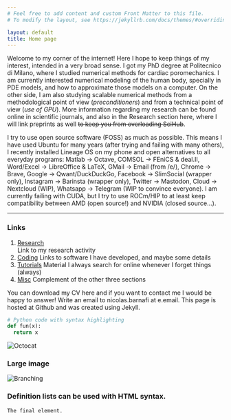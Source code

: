 ```yaml
---
# Feel free to add content and custom Front Matter to this file.
# To modify the layout, see https://jekyllrb.com/docs/themes/#overriding-theme-defaults

layout: default
title: Home page
---
```


Welcome to my corner of the internet! Here I hope to keep things of my interest, intended in a very broad sense. I got my PhD degree at Politecnico di Milano, where I studied numerical methods for cardiac poromechanics. I am currently interested numerical modeling of the human body, specially in PDE models, and how to approximate those models on a computer. On the other side, I am also studying scalable numerical methods from a methodological point of view (_preconditioners_) and from a technical point of view (_use of GPU_). More information regarding my research can be found online in scientific journals, and also in the Research section here, where I will link preprints as well ~~to keep you from overloading SciHub~~.

I try to use open source software (FOSS) as much as possible. This means I have used Ubuntu for many years (after trying and failing with many others), I recently installed Lineage OS on my phone and open alternatives to all everyday programs: Matlab -> Octave, COMSOL -> FEniCS & deal.II, Word/Excel -> LibreOffice & LaTeX, GMail -> Email (from /e/), Chrome -> Brave, Google -> Qwant/DuckDuckGo, Facebook -> SlimSocial (wrapper only), Instagram -> Barinsta (wrapper only), Twitter -> Mastodon, Cloud -> Nextcloud (WIP), Whatsapp -> Telegram (WIP to convince everyone). I am currently failing with CUDA, but I try to use ROCm/HIP to at least keep compatibility between AMD (open source!) and NVIDIA (closed source...). 

* * *

### Links    

1.  [Research](/blog/about/)  
    Link to my research activity  
2.  [Coding](/blog/about)
    Links to software I have developed, and maybe some details
3.  [Tutorials](/blog/about/)
    Material I always search for online whenever I forget things (always)
4.  [Misc](/blog/about/)
    Complement of the other three sections


You can download my CV here and if you want to contact me I would be happy to answer! Write an email to nicolas.barnafi at e.email. This page is hosted at Github and was created using Jekyll.


<!-- <blockquote>
          <p>I, at any rate, am convinced that He does not throw dice.</p>
</blockquote> -->

<!-- ### Header 3 -->

<!-- ```js -->
<!-- // Javascript code with syntax highlighting. -->
<!-- var fun = function lang(l) { -->
  <!-- dateformat.i18n = require('./lang/' + l) -->
  <!-- return true; -->
<!-- } -->
<!-- ``` -->

```python
# Python code with syntax highlighting
def fun(x):
  return x
```

<!-- *   This is an unordered list following a header. -->
<!-- *   This is an unordered list following a header. -->
<!-- *   This is an unordered list following a header. -->


<!-- 1.  This is an ordered list following a header. -->
<!-- 2.  This is an ordered list following a header. -->
<!-- 3.  This is an ordered list following a header. -->

<!-- 
| head1        | head two          | three |
|:-------------|:------------------|:------|
| ok           | good swedish fish | nice  |
| out of stock | good and plenty   | nice  |
| ok           | good `oreos`      | hmm   |
| ok           | good `zoute` drop | yumm  |
 -->
<!-- ### There's a horizontal rule below this. -->

<!-- * * * -->

<!-- ### Here is an unordered list:

*   Item foo
*   Item bar
*   Item baz
*   Item zip
### And an ordered list:

1.  Item one
1.  Item two
1.  Item three
1.  Item four

### And a nested list:

- level 1 item
  - level 2 item
  - level 2 item
    - level 3 item
    - level 3 item
- level 1 item
  - level 2 item
  - level 2 item
  - level 2 item
- level 1 item
  - level 2 item
  - level 2 item
- level 1 item

### Small image
 -->

![Octocat](https://github.githubassets.com/images/icons/emoji/octocat.png)

### Large image

![Branching](https://guides.github.com/activities/hello-world/branching.png)


### Definition lists can be used with HTML syntax.


```
The final element.
```

